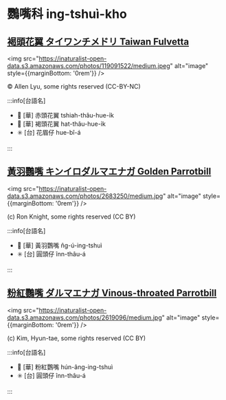 # 鸚嘴科 ing-tshuì-kho

## [褐頭花翼 タイワンチメドリ Taiwan Fulvetta](https://ebird.org/species/taiful1)

<img src="https://inaturalist-open-data.s3.amazonaws.com/photos/119091522/medium.jpeg" alt="image" style={{marginBottom: '0rem'}} />

<p className="image-caption">
© Allen Lyu, some rights reserved (CC-BY-NC)
</p>

:::info[台語名]

- 🎯 [華] 赤頭花翼 tshiah-thâu-hue-i̍k
- 🎯 [華] 褐頭花翼 hat-thâu-hue-i̍k
- ✳️ [台] 花眉仔 hue-bî-á

:::

## [黃羽鸚嘴 キンイロダルマエナガ Golden Parrotbill](https://ebird.org/species/golpar2)

<img src="https://inaturalist-open-data.s3.amazonaws.com/photos/2683250/medium.jpg" alt="image" style={{marginBottom: '0rem'}} />

<p className="image-caption">
(c) Ron Knight, some rights reserved (CC BY)
</p>

:::info[台語名]

- 🎯 [華] 黃羽鸚嘴 n̂g-ú-ing-tshuì
- ✳️ [台] 圓頭仔 înn-thâu-á

:::

## [粉紅鸚嘴 ダルマエナガ Vinous-throated Parrotbill](https://ebird.org/species/vitpar1)

<img src="https://inaturalist-open-data.s3.amazonaws.com/photos/2619096/medium.jpg" alt="image" style={{marginBottom: '0rem'}} />

<p className="image-caption">
(c) Kim, Hyun-tae, some rights reserved (CC BY)
</p>

:::info[台語名]

- 🎯 [華] 粉紅鸚嘴 hún-âng-ing-tshuì
- ✳️ [台] 圓頭仔 înn-thâu-á

:::
